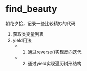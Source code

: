 # find_beauty
朝花夕拾，记录一些比较精妙的代码

1. 获取类变量列表
2. yield用法
    - 1. 通过reverse()实现反向迭代
    - 2. 通过yield实现遍历树形结构
